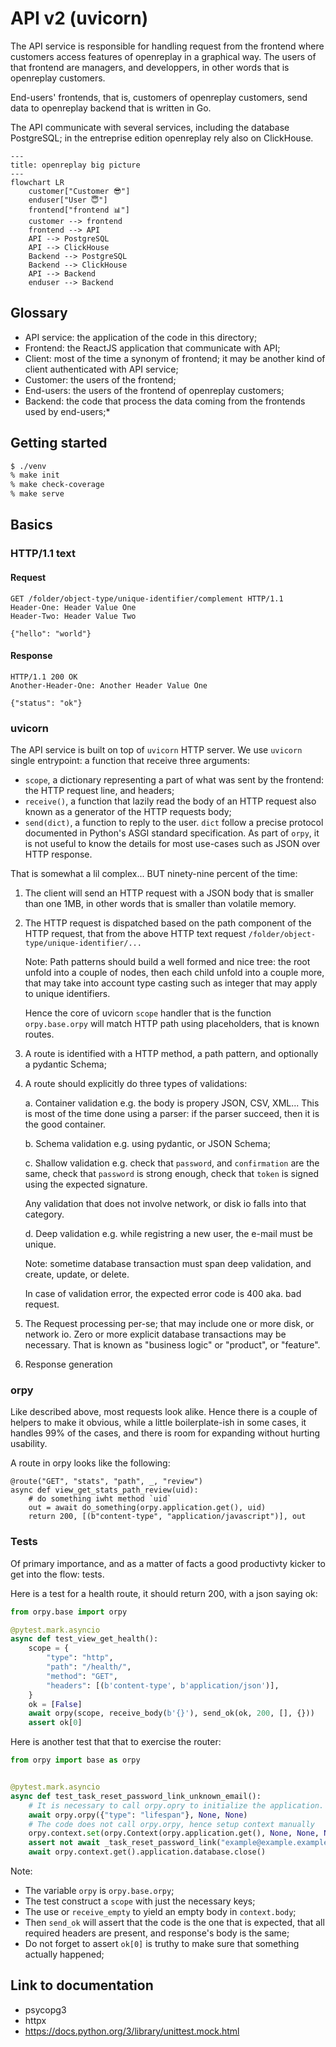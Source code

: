 # API v2 (uvicorn)

The API service is responsible for handling request from the frontend
where customers access features of openreplay in a graphical way. The
users of that frontend are managers, and developpers, in other words
that is openreplay customers.

End-users' frontends, that is, customers of openreplay customers, send
data to openreplay backend that is written in Go.

The API communicate with several services, including the database
PostgreSQL; in the entreprise edition openreplay rely also on
ClickHouse.

```mermaid
---
title: openreplay big picture
---
flowchart LR
    customer["Customer 😎"]
	enduser["User 😇"]
	frontend["frontend 📊"]
	customer --> frontend
	frontend --> API
	API --> PostgreSQL
	API --> ClickHouse
	Backend --> PostgreSQL
	Backend --> ClickHouse
	API --> Backend
	enduser --> Backend
```

## Glossary

- API service: the application of the code in this directory;
- Frontend: the ReactJS application that communicate with API;
- Client: most of the time a synonym of frontend; it may be another kind of
  client authenticated with API service;
- Customer: the users of the frontend;
- End-users: the users of the frontend of openreplay customers;
- Backend: the code that process the data coming from the frontends used by end-users;*

## Getting started

```sh
$ ./venv
% make init
% make check-coverage
% make serve
```

## Basics

### HTTP/1.1 text

#### Request

```http
GET /folder/object-type/unique-identifier/complement HTTP/1.1
Header-One: Header Value One
Header-Two: Header Value Two

{"hello": "world"}
```

#### Response

```http
HTTP/1.1 200 OK
Another-Header-One: Another Header Value One

{"status": "ok"}
```

### uvicorn

The API service is built on top of `uvicorn` HTTP server. We use
`uvicorn` single entrypoint: a function that receive three arguments:

- `scope`, a dictionary representing a part of what was sent by the
  frontend: the HTTP request line, and headers;
- `receive()`, a function that lazily read the body of an HTTP request
  also known as a generator of the HTTP requests body;
- `send(dict)`, a function to reply to the user. `dict` follow a
  precise protocol documented in Python's ASGI standard
  specification. As part of `orpy`, it is not useful to know the
  details for most use-cases such as JSON over HTTP response.

That is somewhat a lil complex... BUT ninety-nine percent of the time:

1. The client will send an HTTP request with a JSON body that is
   smaller than one 1MB, in other words that is smaller than volatile
   memory.

2. The HTTP request is dispatched based on the path component of the
   HTTP request, that from the above HTTP text request
   `/folder/object-type/unique-identifier/...`

   Note: Path patterns should build a well formed and nice tree: the
   root unfold into a couple of nodes, then each child unfold into a
   couple more, that may take into account type casting such as
   integer that may apply to unique identifiers.

   Hence the core of uvicorn `scope` handler that is the function
   `orpy.base.orpy` will match HTTP path using placeholders, that is
   known routes.

3. A route is identified with a HTTP method, a path pattern, and optionally
   a pydantic Schema;

4. A route should explicitly do three types of validations:

   a. Container validation e.g. the body is propery JSON, CSV, XML... This is
      most of the time done using a parser: if the parser succeed, then it is
      the good container.

   b. Schema validation e.g. using pydantic, or JSON Schema;

   c. Shallow validation e.g. check that `password`, and
	  `confirmation` are the same, check that `password` is strong
	  enough, check that `token` is signed using the expected
	  signature.

	  Any validation that does not involve network, or disk io falls
	  into that category.

   d. Deep validation e.g. while registring a new user, the e-mail must be unique.

      Note: sometime database transaction must span deep validation, and create,
      update, or delete.

   In case of validation error, the expected error code is 400
   aka. bad request.

5. The Request processing per-se; that may include one or more disk,
   or network io.  Zero or more explicit database transactions may be
   necessary. That is known as "business logic" or "product", or
   "feature".

6. Response generation

### orpy

Like described above, most requests look alike. Hence there is a couple of helpers
to make it obvious, while a little boilerplate-ish in some cases, it handles 99% of
the cases, and there is room for expanding without hurting usability.

A route in orpy looks like the following:

```
@route("GET", "stats", "path", _, "review")
async def view_get_stats_path_review(uid):
    # do something iwht method `uid`
	out = await do_something(orpy.application.get(), uid)
	return 200, [(b"content-type", "application/javascript")], out

```

### Tests

Of primary importance, and as a matter of facts a good productivty
kicker to get into the flow: tests.

Here is a test for a health route, it should return 200, with a json
saying ok:

```python
from orpy.base import orpy

@pytest.mark.asyncio
async def test_view_get_health():
    scope = {
        "type": "http",
        "path": "/health/",
        "method": "GET",
        "headers": [(b'content-type', b'application/json')],
    }
    ok = [False]
    await orpy(scope, receive_body(b'{}'), send_ok(ok, 200, [], {}))
    assert ok[0]
```

Here is another test that that to exercise the router:

```python
from orpy import base as orpy


@pytest.mark.asyncio
async def test_task_reset_password_link_unknown_email():
    # It is necessary to call orpy.opry to initialize the application.
    await orpy.orpy({"type": "lifespan"}, None, None)
    # The code does not call orpy.orpy, hence setup context manually
    orpy.context.set(orpy.Context(orpy.application.get(), None, None, None))
    assert not await _task_reset_password_link("example@example.example")
    await orpy.context.get().application.database.close()
```

Note:

- The variable `orpy` is `orpy.base.orpy`;
- The test construct a `scope` with just the necessary keys;
- The use or `receive_empty` to yield an empty body in `context.body`;
- Then `send_ok` will assert that the code is the one that is
  expected, that all required headers are present, and response's body
  is the same;
- Do not forget to assert `ok[0]` is truthy to make sure that
  something actually happened;

## Link to documentation

- psycopg3
- httpx
- https://docs.python.org/3/library/unittest.mock.html
